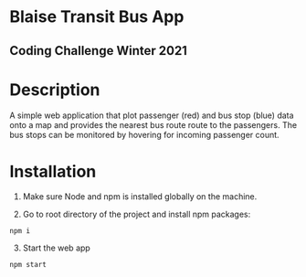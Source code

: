 # Blaise Transit Bus App

## Coding Challenge Winter 2021

# Description

A simple web application that plot passenger (red) and bus stop (blue) data onto a map and provides the nearest bus route route to the passengers. The bus stops can be monitored by hovering for incoming passenger count.

# Installation

1. Make sure Node and npm is installed globally on the machine.

2. Go to root directory of the project and install npm packages:

```
npm i
```

3. Start the web app

```
npm start
```
